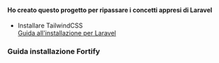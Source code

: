 #### Ho creato questo progetto per ripassare i concetti appresi di Laravel

-   Installare TailwindCSS  
    [Guida all'installazione per Laravel](https://tailwindcss.com/docs/guides/laravel)

### Guida installazione Fortify
